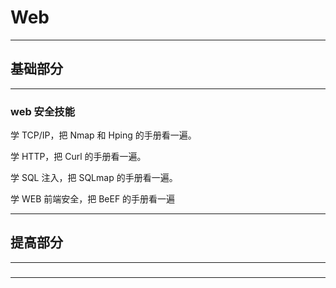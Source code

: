 # Web

---

## 基础部分

---

### web 安全技能

学 TCP/IP，把 Nmap 和 Hping 的手册看一遍。

学 HTTP，把 Curl 的手册看一遍。

学 SQL 注入，把 SQLmap 的手册看一遍。

学 WEB 前端安全，把 BeEF 的手册看一遍





---

## 提高部分

---

###

---

